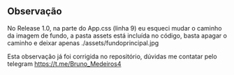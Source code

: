 ## **Observação**

No Release 1.0, na parte do App.css (linha 9) eu esqueci mudar o caminho da imagem de fundo, a pasta assets está incluída no código, basta apagar o caminho e deixar apenas ./assets/fundoprincipal.jpg

Esta observação já foi corrigida no repositório, dúvidas me contatar pelo telegram https://t.me/Bruno_Medeiros4
